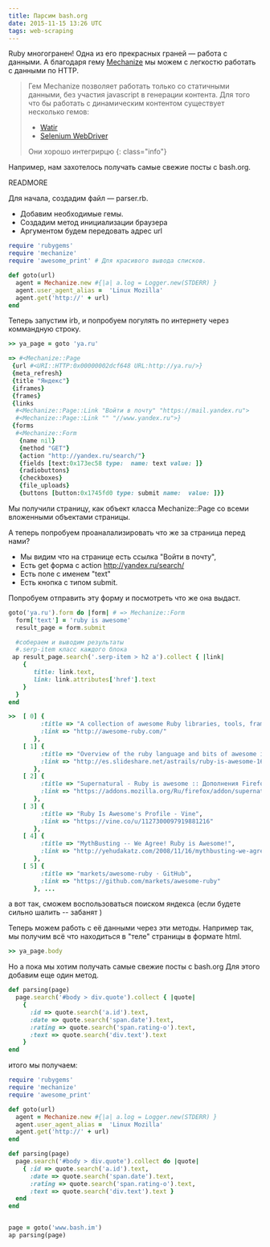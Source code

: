 ```yaml
---
title: Парсим bash.org
date: 2015-11-15 13:26 UTC
tags: web-scraping
---
```



Ruby многогранен! Одна из его прекрасных граней — работа с данными.
А благодаря гему [Mechanize]('https://github.com/sparklemotion/mechanize') мы можем с легкостю работать с данными по HTTP.

> Гем Mechanize позволяет работать только со статичными данными, без участия javascript в генерации контента. 
>   Для того что бы работать с динамическим контентом существует несколько гемов:
>
>   - [Watir]('https://github.com/watir/watir')
>   - [Selenium WebDriver]('http://www.seleniumhq.org/')
>
> Они хорошо интегрирцю
{: class="info"}


Например, нам захотелось получать самые свежие посты с bash.org.

READMORE

Для начала, создадим файл — parser.rb.

 * Добавим необходимые гемы.
 * Создадим метод инициализации браузера
 * Аргументом будем передовать адрес url

~~~ruby
require 'rubygems'
require 'mechanize'
require 'awesome_print' # Для красивого вывода списков.

def goto(url)
  agent = Mechanize.new #{|a| a.log = Logger.new(STDERR) } 
  agent.user_agent_alias =  'Linux Mozilla'
  agent.get('http://' + url)
end
~~~

Теперь запустим irb, и попробуем погулять по интернету через коммандную строку.

~~~ruby
>> ya_page = goto 'ya.ru'

=> #<Mechanize::Page
 {url #<URI::HTTP:0x00000002dcf648 URL:http://ya.ru/>}
 {meta_refresh}
 {title "Яндекс"}
 {iframes}
 {frames}
 {links
  #<Mechanize::Page::Link "Войти в почту" "https://mail.yandex.ru">
  #<Mechanize::Page::Link "" "//www.yandex.ru">}
 {forms
  #<Mechanize::Form
   {name nil}
   {method "GET"}
   {action "http://yandex.ru/search/"}
   {fields [text:0x173ec58 type:  name: text value: ]}
   {radiobuttons}
   {checkboxes}
   {file_uploads}
   {buttons [button:0x1745fd0 type: submit name:  value: ]}}
~~~

Мы получили страницу, как объект класса Mechanize::Page со всеми вложенными объектами страницы.

А теперь попробуем проаналализировать что же за страница перед нами?

   * Мы видим что на странице есть ссылка "Войти в почту",
   * Есть get форма с action  http://yandex.ru/search/
   * Есть поле с именем "text"
   * Есть кнопка с типом submit.




Попробуем отправить эту форму и посмотреть что же она выдаст.

~~~ruby
goto('ya.ru').form do |form| # => Mechanize::Form
  form['text'] = 'ruby is awesome'
  result_page = form.submit

  #собераем и выводим результаты
  #.serp-item класс каждого блока
 ap result_page.search('.serp-item > h2 a').collect { |link|
    {
       title: link.text,
       link: link.attributes['href'].text
    }
  }
end
~~~

~~~ruby
>>  [ 0] {
         :title => "A collection of awesome Ruby libraries, tools, frameworks...",
         :link => "http://awesome-ruby.com/"
       },
    [ 1] {
         :title => "Overview of the ruby language and bits of awesome it gives...",
         :link => "http://es.slideshare.net/astrails/ruby-is-awesome-16466895"
       },
    [ 2] {
         :title => "Supernatural - Ruby is awesome :: Дополнения Firefox",
         :link => "https://addons.mozilla.org/Ru/firefox/addon/supernatural-ruby-is-awesome/"
       },
    [ 3] {
         :title => "Ruby Is Awesome's Profile - Vine",
         :link => "https://vine.co/u/1127300097919881216"
       },
    [ 4] {
         :title => "MythBusting -- We Agree! Ruby is Awesome!",
         :link => "http://yehudakatz.com/2008/11/16/mythbusting-we-agree-ruby-is-awesome/"
       },
    [ 5] {
         :title => "markets/awesome-ruby · GitHub",
         :link => "https://github.com/markets/awesome-ruby"
       }, ...
~~~




а вот так, сможем воспользоваться поиском яндекса (если будете сильно шалить -- забанят )



Теперь можем работь с её данными через эти методы.
Например так, мы получим всё что находиться в "теле" страницы в формате html.

~~~ruby
>> ya_page.body
~~~






Но а пока мы хотим получать самые свежие посты с bash.org
Для этого добавим еще один метод.

~~~ruby
def parsing(page)
  page.search('#body > div.quote').collect { |quote|
    {
      :id => quote.search('a.id').text,
      :date => quote.search('span.date').text,
      :rating => quote.search('span.rating-o').text,
      :text => quote.search('div.text').text
    }
end
~~~



итого мы получаем:

~~~ruby
require 'rubygems'
require 'mechanize'
require 'awesome_print'

def goto(url)
  agent = Mechanize.new #{|a| a.log = Logger.new(STDERR) }
  agent.user_agent_alias =  'Linux Mozilla'
  agent.get('http://' + url)
end

def parsing(page)
  page.search('#body > div.quote').collect do |quote|
    { :id => quote.search('a.id').text,
      :date => quote.search('span.date').text,
      :rating => quote.search('span.rating-o').text,
      :text => quote.search('div.text').text }
  end
end


page = goto('www.bash.im')
ap parsing(page)
~~~